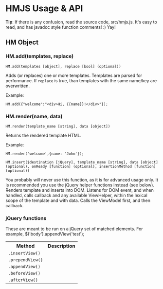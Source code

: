 # HMJS Usage & API

**Tip**: If there is any confusion, read the source code, src/hmjs.js. It's easy to read, and has javadoc style function comments! :) Yay!

## HM Object

### HM.add(templates, replace)

``HM.add(templates [object], replace [bool] (optional))``

Adds (or replaces) one or more templates. Templates are parsed for performance. If <code>replace</code>
is true, than templates with the same name/key are overwritten.

Example:

``HM.add({"welcome":"<div>Hi, {{name}}!</div>"});``

### HM.render(name, data)

``HM.render(template_name [string], data [object])``

Returns the rendered template HTML.

Example:

``HM.render('welcome',{name: 'John'});``

``HM.insert($destination [jQuery], template_name [string], data [object] (optional), onReady [function] (optional), insertionMethod [function] (optional))``

You probably will never use this function, as it is for advanced usage only. It is recommended you use
the jQuery helper functions instead (see below). Renders template and inserts into DOM. Listens for DOM event, and when handled, calls callback and
any available ViewHelper, within the lexical scope of the template and with data. Calls the ViewModel first,
and then callback.



### jQuery functions

These are meant to be run on a jQuery set of matched elements. For example, $('body').appendView('test');

<table width="100%">
<tr>
    <th>Method</th>
    <th>Description</th>
</tr>
<tr>
    <td><code>.insertView()</code></td>
    <td></td>
</tr>
<tr>
    <td><code>.prependView()</code></td>
    <td></td>
</tr>
<tr>
    <td><code>.appendView()</code></td>
    <td></td>
</tr>
<tr>
    <td><code>.beforeView()</code></td>
    <td></td>
</tr>
<tr>
    <td><code>.afterView()</code></td>
    <td></td>
</tr>
</table>